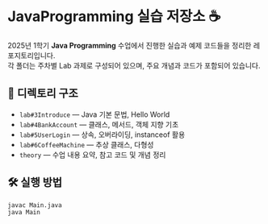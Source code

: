 # JavaProgramming 실습 저장소 ☕

2025년 1학기 **Java Programming** 수업에서 진행한 실습과 예제 코드들을 정리한 레포지토리입니다.  
각 폴더는 주차별 Lab 과제로 구성되어 있으며, 주요 개념과 코드가 포함되어 있습니다.

## 📁 디렉토리 구조
- `lab#3Introduce` — Java 기본 문법, Hello World
- `lab#4BankAccount` — 클래스, 메서드, 객체 지향 기초
- `lab#5UserLogin` — 상속, 오버라이딩, instanceof 활용
- `lab#6CoffeeMachine` — 추상 클래스, 다형성
- `theory` — 수업 내용 요약, 참고 코드 및 개념 정리

## 🛠 실행 방법
```bash
javac Main.java
java Main
